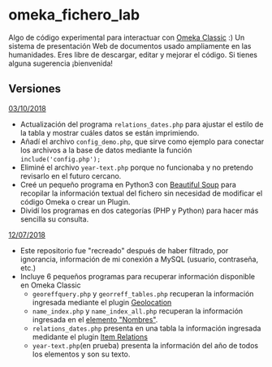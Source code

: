 # omeka_fichero_lab
Algo de código experimental para interactuar con [Omeka Classic](https://omeka.org/classic/) :) Un sistema de presentación Web de documentos usado ampliamente en las humanidades.
Eres libre de descargar, editar y mejorar el código. Si tienes alguna sugerencia ¡bienvenida!

## Versiones

[03/10/2018](https://github.com/jairomelo/omeka_fichero_lab/tree/82a801778483ec332afebcaf6d130242a58a10b8)
* Actualización del programa `relations_dates.php` para ajustar el estilo de la tabla y mostrar cuáles datos se están imprimiendo.
* Añadí el archivo `config_demo.php`, que sirve como ejemplo para conectar los archivos a la base de datos mediante la función `include('config.php');`
* Eliminé el archivo `year-text.php` porque no funcionaba y no pretendo revisarlo en el futuro cercano.
* Creé un pequeño programa en Python3 con [Beautiful Soup](https://www.crummy.com/software/BeautifulSoup/bs4/doc/) para recopilar la información textual del fichero sin necesidad de modificar el código Omeka o crear un Plugin.
* Dividí los programas en dos categorías (PHP y Python) para hacer más sencilla su consulta.

[12/07/2018](https://github.com/jairomelo/omeka_fichero_lab/tree/96a7339702bab1c40ba4ad46b2d975df190a0d82)
* Este repositorio fue "recreado" después de haber filtrado, por ignorancia, información de mi conexión a MySQL (usuario, contraseña, etc.)
* Incluye 6 pequeños programas para recuperar información disponible en Omeka Classic
	* `georeffquery.php` y `georreff_tables.php` recuperan la información ingresada mediante el plugin [Geolocation](https://omeka.org/classic/plugins/Geolocation)
	* `name_index.php` y `name_index_all.php` recuperan la información ingresada en el [elemento "Nombres"](http://cibercliografia.org/experimentos/2016/08/16/listado-de-nombres-con-mysql-y-php/).
	* `relations_dates.php` presenta en una tabla la información ingresada medidante el plugin [Item Relations](https://omeka.org/classic/plugins/ItemRelations)
	* `year-text.php`(en prueba) presenta la información del año de todos los elementos y son su texto.
